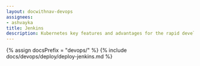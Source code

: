 ```yaml
---
layout: docwithnav-devops
assignees:
- ashvayka
title: Jenkins
description: Kubernetes key features and advantages for the rapid development of IoT projects and applications.
---
```


{% assign docsPrefix = "devops/" %}
{% include docs/devops/deploy/deploy-jenkins.md %}

